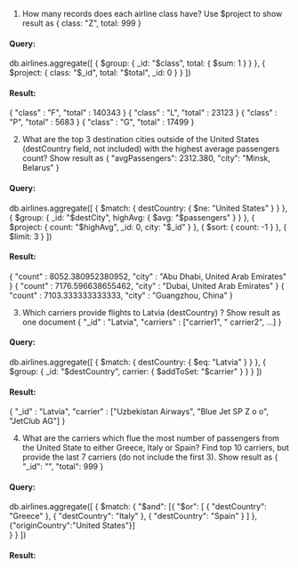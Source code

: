 1) How many records does each airline class have? Use $project to show result as { class: "Z", total: 999 }

#### Query:
db.airlines.aggregate([
    {
        $group: { _id: "$class", total: { $sum: 1 } }
    },
    {
        $project: { class: "$_id", total: "$total", _id: 0 }
    }
])
#### Result:
{ "class" : "F", "total" : 140343 }
{ "class" : "L", "total" : 23123 }
{ "class" : "P", "total" : 5683 }
{ "class" : "G", "total" : 17499 }

2) What are the top 3 destination cities outside of the United States (destCountry field, not included) with the highest average passengers count? Show result as { "avgPassengers": 2312.380, "city": "Minsk, Belarus" }

#### Query:
db.airlines.aggregate([
    {
        $match: { destCountry: { $ne: "United States" } }
    },
    {
        $group: { _id: "$destCity", highAvg: { $avg: "$passengers" } }
    },
    {
        $project: { count: "$highAvg", _id: 0, city: "$_id" }
    },
    { $sort: { count: -1 } },
    { $limit: 3 }
])

#### Result:
{ "count" : 8052.380952380952, "city" : "Abu Dhabi, United Arab Emirates" }
{ "count" : 7176.596638655462, "city" : "Dubai, United Arab Emirates" }
{ "count" : 7103.333333333333, "city" : "Guangzhou, China" }


3) Which carriers provide flights to Latvia (destCountry) ? Show result as one document { "_id" : "Latvia", "carriers" : ["carrier1", " carrier2", …] }

#### Query:
db.airlines.aggregate([
    {
        $match: { destCountry: { $eq: "Latvia" } }
    },
    {
        $group: {
            _id: "$destCountry",
            carrier: { $addToSet: "$carrier" }
        }
    }
])

#### Result:
{ "_id" : "Latvia", "carrier" : ["Uzbekistan Airways", "Blue Jet SP Z o o", "JetClub AG"] }

4) What are the carriers which flue the most number of passengers from the United State to either
Greece, Italy or Spain? Find top 10 carriers, but provide the last 7 carriers (do not include the
first 3). Show result as { "_id": "<carrier>", "total": 999 }

#### Query:

db.airlines.aggregate([
    {
        $match: {
            "$and": [{
                "$or": [
                    { "destCountry": "Greece" },
                    { "destCountry": "Italy" },
                    { "destCountry": "Spain" }
                ]
            },{"originCountry":"United States"}]   
        }
    }
])

#### Result:




